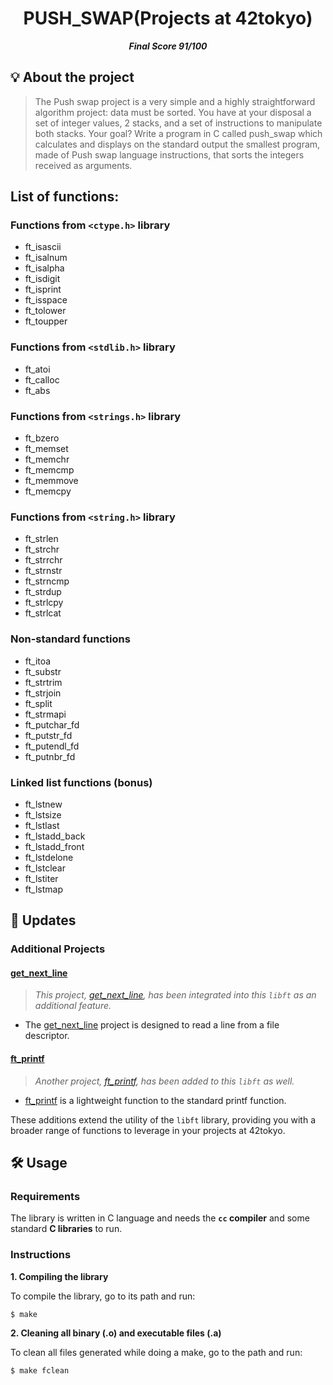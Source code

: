 <h1 align="center">
	PUSH_SWAP(Projects at 42tokyo)
</h1>

<p align="center">
	<b><i>Final Score 91/100</i></b><br>
</p>

## 💡 About the project

> The Push swap project is a very simple and a highly straightforward algorithm project:
data must be sorted.
You have at your disposal a set of integer values, 2 stacks, and a set of instructions
to manipulate both stacks.
Your goal? Write a program in C called push_swap which calculates and displays
on the standard output the smallest program, made of Push swap language instructions,
that sorts the integers received as arguments.



## List of functions:

### Functions from `<ctype.h>` library

* ft_isascii
* ft_isalnum
* ft_isalpha
* ft_isdigit
* ft_isprint
* ft_isspace
* ft_tolower
* ft_toupper

### Functions from `<stdlib.h>` library

* ft_atoi
* ft_calloc
* ft_abs

### Functions from `<strings.h>` library

* ft_bzero
* ft_memset
* ft_memchr
* ft_memcmp
* ft_memmove
* ft_memcpy

### Functions from `<string.h>` library

* ft_strlen
* ft_strchr
* ft_strrchr
* ft_strnstr
* ft_strncmp
* ft_strdup
* ft_strlcpy
* ft_strlcat

### Non-standard functions

* ft_itoa
* ft_substr
* ft_strtrim
* ft_strjoin
* ft_split
* ft_strmapi
* ft_putchar_fd
* ft_putstr_fd
* ft_putendl_fd
* ft_putnbr_fd

### Linked list functions (bonus)

* ft_lstnew
* ft_lstsize
* ft_lstlast
* ft_lstadd_back
* ft_lstadd_front
* ft_lstdelone
* ft_lstclear
* ft_lstiter
* ft_lstmap

## 🚀 Updates

### Additional Projects

#### [get_next_line](https://github.com/jayjayjay-hub/get_next_line)

> _This project, [get_next_line](https://github.com/jayjayjay-hub/get_next_line), has been integrated into this `libft` as an additional feature._

- The [get_next_line](https://github.com/jayjayjay-hub/get_next_line) project is designed to read a line from a file descriptor.

#### [ft_printf](https://github.com/jayjayjay-hub/ft_printf)

> _Another project, [ft_printf](https://github.com/jayjayjay-hub/ft_printf), has been added to this `libft` as well._

- [ft_printf](https://github.com/jayjayjay-hub/ft_printf) is a lightweight function to the standard printf function.

These additions extend the utility of the `libft` library, providing you with a broader range of functions to leverage in your projects at 42tokyo.


## 🛠️ Usage

### Requirements

The library is written in C language and needs the **`cc` compiler** and some standard **C libraries** to run.

### Instructions

**1. Compiling the library**

To compile the library, go to its path and run:

```shell
$ make
```

**2. Cleaning all binary (.o) and executable files (.a)**

To clean all files generated while doing a make, go to the path and run:

```shell
$ make fclean
```
